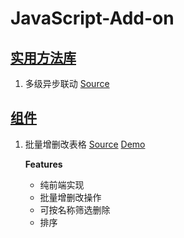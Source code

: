 # JavaScript-Add-on

## [实用方法库](https://github.com/SailHe/JavaScript-Add-on/blob/master/src/lib/js/utility.js)
1. 多级异步联动
   [Source](https://github.com/SailHe/JavaScript-Add-on/blob/caf38f0718a2dfd38fb93759ff2ee08e1c5f88f6/src/lib/js/utility.js#L846)

## [组件](https://github.com/SailHe/JavaScript-Add-on/tree/master/src/playground)
1. 批量增删改表格
   [Source](https://github.com/SailHe/JavaScript-Add-on/blob/master/src/playground/table_related/batch_crud)
   <a href="https://sailhe.herokuapp.com/JavaScript-Add-on/playground/table_related/batch_crud/BatchCRUDTable.html" target="_blank">Demo</a>
   
    **Features**
      - 纯前端实现
      - 批量增删改操作
      - 可按名称筛选删除
      - 排序
